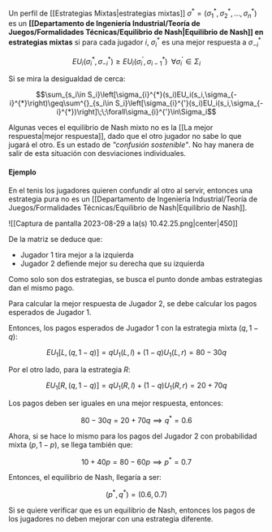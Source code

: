 
Un perfil de [[Estrategias Mixtas|estrategias mixtas]] $\sigma^*=(\sigma_{1}^{*},\sigma_{2}^{*},\dots,\sigma_{n}^{*})$ es un **[[Departamento de Ingeniería Industrial/Teoría de Juegos/Formalidades Técnicas/Equilibrio de Nash|Equilibrio de Nash]] en estrategias mixtas** si para cada jugador $i$, $\sigma_{i}^{*}$ es una mejor respuesta a $\sigma_{-i}^{*}$

$$EU_i(\sigma_{i}^{*},\sigma_{-i}^{*})\geq EU_i(\sigma_{i}^{'},\sigma_{i-1}^{*})\;\;\forall\sigma_{i}^{'}\in\Sigma_i$$

Si se mira la desigualdad de cerca: 

$$\sum_{s_i\in S_i}\left[\sigma_{i}^{*}(s_i)EU_i(s_i,\sigma_{-i}^{*}\right)\geq\sum^{}_{s_i\in S_i}\left[\sigma_{i}^{'}(s_i)EU_i(s_i,\sigma_{-i}^{*})\right]\;\;\forall\sigma_{i}^{'}\in\Sigma_i$$

Algunas veces el equilibrio de Nash mixto no es la [[La mejor respuesta|mejor respuesta]], dado que el otro jugador no sabe lo que jugará el otro. Es un estado de *"confusión sostenible"*. No hay manera de salir de esta situación con desviaciones individuales. 
#### Ejemplo 

En el tenis los jugadores quieren confundir al otro al servir, entonces una estrategia pura no es un [[Departamento de Ingeniería Industrial/Teoría de Juegos/Formalidades Técnicas/Equilibrio de Nash|Equilibrio de Nash]]. 

![[Captura de pantalla 2023-08-29 a la(s) 10.42.25.png|center|450]]


De la matriz se deduce que: 

- Jugador 1 tira mejor a la izquierda 
- Jugador 2 defiende mejor su derecha que su izquierda 

Como solo son dos estrategias, se busca el punto donde ambas estrategias dan el mismo pago. 

Para calcular la mejor respuesta de Jugador 2, se debe calcular los pagos esperados de Jugador 1. 

Entonces, los pagos esperados de Jugador $1$ con la estrategia mixta $(q,1-q)$: 

$$EU_1[L,(q,1-q)]=qU_1(L,l)+(1-q)U_1(L,r)=80-30q$$

Por el otro lado, para la estrategia $R$: 

$$EU_1[R,(q,1-q)]=qU_1(R,l)+(1-q)U_1(R,r)=20+70q$$

Los pagos deben ser iguales en una mejor respuesta, entonces: 

$$80-30q=20+70q\implies q^*=0.6$$

Ahora, si se hace lo mismo para los pagos del Jugador 2 con probabilidad mixta $(p,1-p)$, se llega también que: 

$$10+40p=80-60p\implies p^*=0.7$$

Entonces, el equilibrio de Nash, llegaría a ser: 

$$(p^*,q^*)=(0.6,0.7)$$

Si se quiere verificar que es un equilibrio de Nash, entonces los pagos de los jugadores no deben mejorar con una estrategia diferente. 